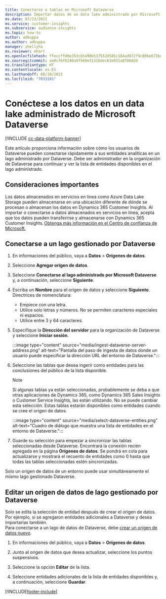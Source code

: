 ```yaml
---
title: Conectarse a tablas en Microsoft Dataverse
description: Importar datos de un data lake administrado por Microsoft Dataverse.
ms.date: 07/23/2021
ms.service: customer-insights
ms.subservice: audience-insights
ms.topic: how-to
author: adkuppa
ms.author: adkuppa
manager: shellyha
ms.reviewer: mhart
ms.openlocfilehash: ffeccffd0e353cb5490b537552d585c184ad672f9c806e673bd04743214ad068
ms.sourcegitcommit: aa0cfbf6240a9f560e3131bdec63e051a8786dd4
ms.translationtype: HT
ms.contentlocale: es-ES
ms.lasthandoff: 08/10/2021
ms.locfileid: "7033101"
---
```

# <a name="connect-to-data-in-a-microsoft-dataverse-managed-data-lake"></a>Conéctese a los datos en un data lake administrado de Microsoft Dataverse

[!INCLUDE [cc-data-platform-banner](../includes/cc-data-platform-banner.md)]

Este artículo proporciona información sobre cómo los usuarios de Dataverse pueden conectarse rápidamente a sus entidades analíticas en un lago administrado por Dataverse. Debe ser administrador en la organización de Dataverse para continuar y ver la lista de entidades disponibles en el lago administrado.

## <a name="important-considerations"></a>Consideraciones importantes

Los datos almacenados en servicios en línea como Azure Data Lake Storage pueden almacenarse en una ubicación diferente de dónde se procesan o almacenan los datos en Dynamics 365 Customer Insights. Al importar o conectarse a datos almacenados en servicios en línea, acepta que los datos pueden transferirse y almacenarse con Dynamics 365 Customer Insights. [Obtenga más información en el Centro de confianza de Microsoft.](https://www.microsoft.com/trust-center)

## <a name="connect-to-a-dataverse-managed-lake"></a>Conectarse a un lago gestionado por Dataverse

1. En informaciones del público, vaya a **Datos** > **Orígenes de datos**.

2. Seleccione **Agregar origen de datos**.

3. Seleccione **Conectarse al lago administrado por Microsoft Dataverse** y, a continuación, seleccione **Siguiente**.

4. Escriba un **Nombre** para el origen de datos y seleccione **Siguiente**. Directrices de nomenclatura: 
   - Empiece con una letra.
   - Utilice solo letras y números. No se permiten caracteres especiales ni espacios.
   - Utilice entre 3 y 64 caracteres.

5. Especifique la **Dirección del servidor** para la organización de Dataverse y seleccione **Iniciar sesión**.

   :::image type="content" source="media/ingest-dataverse-server-address.png" alt-text="Pantalla del paso de ingesta de datos donde un usuario puede especificar la dirección URL del entorno de Dataverse.":::

6. Seleccione las tablas que desea ingerir como entidades para las conclusiones del público de la lista disponible.    

   > [!NOTE]
   > Si algunas tablas ya están seleccionadas, probablemente se deba a que otras aplicaciones de Dynamics 365, como Dynamics 365 Sales Insights o Customer Service Insights, las están utilizando. No se puede cambiar esta selección. Estas tablas estarán disponibles como entidades cuando se cree el origen de datos.

   :::image type="content" source="media/select-dataverse-entities.png" alt-text="Cuadro de diálogo que muestra una lista de entidades en el entorno de Dataverse.":::

7. Guarde su selección para empezar a sincronizar las tablas seleccionadas desde Dataverse. Encontrará la conexión recién agregada en la página **Orígenes de datos**. Se pondrá en cola para actualizarse y mostrará el recuento de entidades como 0 hasta que todas las tablas seleccionadas estén sincronizadas.

Solo un origen de datos de un entorno puede usar simultáneamente el mismo lago gestionado Dataverse.

## <a name="edit-a-dataverse-managed-lake-data-source"></a>Editar un origen de datos de lago gestionado por Dataverse

Solo se edita la selección de entidad después de crear el origen de datos. Por ejemplo, si se agregaron entidades adicionales a Dataverse y desea importarlas también.    
Para conectarse a un lago de datos de Dataverse, debe [crear un origen de datos nuevo](#connect-to-a-dataverse-managed-lake).

1. En informaciones del público, vaya a **Datos** > **Orígenes de datos**.

2. Junto al origen de datos que desea actualizar, seleccione los puntos suspensivos.

3. Seleccione la opción **Editar** de la lista.

4. Seleccione entidades adicionales de la lista de entidades disponibles y, a continuación, seleccione **Guardar**.

[!INCLUDE[footer-include](../includes/footer-banner.md)]